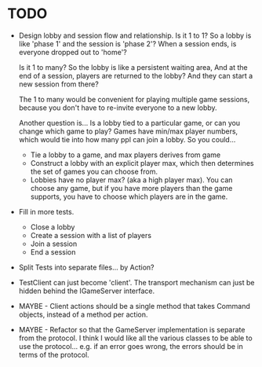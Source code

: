 # TODO

- Design lobby and session flow and relationship.
  Is it 1 to 1? So a lobby is like 'phase 1' and the session is 'phase 2'?
  When a session ends, is everyone dropped out to 'home'?

  Is it 1 to many? So the lobby is like a persistent waiting area,
  And at the end of a session, players are returned to the lobby?
  And they can start a new session from there?

  The 1 to many would be convenient for playing multiple game sessions,
  because you don't have to re-invite everyone to a new lobby.

  Another question is...
  Is a lobby tied to a particular game, or can you change which game to play?
  Games have min/max player numbers, which would tie into how many ppl can join a lobby.
  So you could...

  - Tie a lobby to a game, and max players derives from game
  - Construct a lobby with an explicit player max, which then determines the set of games you can choose from.
  - Lobbies have no player max? (aka a high player max).
    You can choose any game, but if you have more players than the game supports,
    you have to choose which players are in the game.

- Fill in more tests.

  - Close a lobby
  - Create a session with a list of players
  - Join a session
  - End a session

- Split Tests into separate files... by Action?

- TestClient can just become 'client'.
  The transport mechanism can just be hidden behind the IGameServer interface.

- MAYBE - Client actions should be a single method that takes Command objects,
  instead of a method per action.

- MAYBE - Refactor so that the GameServer implementation is separate from the protocol.
  I think I would like all the various classes to be able to use the protocol...
  e.g. if an error goes wrong, the errors should be in terms of the protocol.
